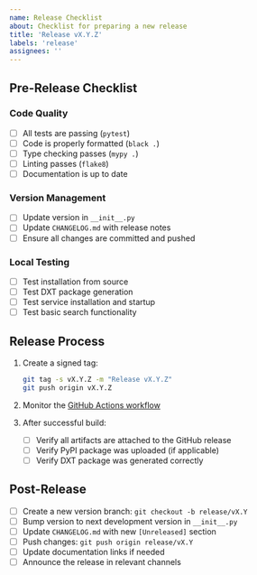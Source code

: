 ```yaml
---
name: Release Checklist
about: Checklist for preparing a new release
title: 'Release vX.Y.Z'
labels: 'release'
assignees: ''
---
```


## Pre-Release Checklist

### Code Quality
- [ ] All tests are passing (`pytest`)
- [ ] Code is properly formatted (`black .`)
- [ ] Type checking passes (`mypy .`)
- [ ] Linting passes (`flake8`)
- [ ] Documentation is up to date

### Version Management
- [ ] Update version in `__init__.py`
- [ ] Update `CHANGELOG.md` with release notes
- [ ] Ensure all changes are committed and pushed

### Local Testing
- [ ] Test installation from source
- [ ] Test DXT package generation
- [ ] Test service installation and startup
- [ ] Test basic search functionality

## Release Process

1. Create a signed tag:
   ```bash
   git tag -s vX.Y.Z -m "Release vX.Y.Z"
   git push origin vX.Y.Z
   ```

2. Monitor the [GitHub Actions workflow](https://github.com/yourusername/fastsearch-mcp/actions)

3. After successful build:
   - [ ] Verify all artifacts are attached to the GitHub release
   - [ ] Verify PyPI package was uploaded (if applicable)
   - [ ] Verify DXT package was generated correctly

## Post-Release

- [ ] Create a new version branch: `git checkout -b release/vX.Y`
- [ ] Bump version to next development version in `__init__.py`
- [ ] Update `CHANGELOG.md` with new `[Unreleased]` section
- [ ] Push changes: `git push origin release/vX.Y`
- [ ] Update documentation links if needed
- [ ] Announce the release in relevant channels
